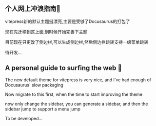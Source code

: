 ## 个人网上冲浪指南🌊

 vitepress新的默认主题挺漂亮,主要是受够了Docusaurus的打包了

 现在先迁移到这上面,到时候开始完善下主题

 目前现在只更改了侧边栏,可以生成侧边栏,然后侧边栏跳转支持一级菜单跳转
 
 待开发...


## A personal guide to surfing the web 🌊

The new default theme for vitepress is very nice, and I've had enough of Docusaurus' slow packaging

 Now migrate to this first, when the time to start improving the theme

 now only change the sidebar, you can generate a sidebar, and then the sidebar jump to support a menu jump


To be developed...
